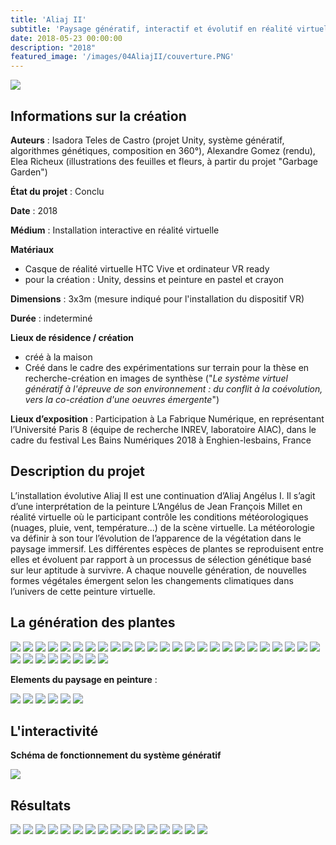 ```yaml
---
title: 'Aliaj II'
subtitle: 'Paysage génératif, interactif et évolutif en réalité virtuelle'
date: 2018-05-23 00:00:00
description: "2018"
featured_image: '/images/04AliajII/couverture.PNG'
---
```


![](/images/04AliajII/couverture.PNG)


## Informations sur la création

**Auteurs** : Isadora Teles de Castro (projet Unity, système génératif, algorithmes génétiques, composition en 360°), Alexandre Gomez (rendu), Elea Richeux (illustrations des feuilles et fleurs, à partir du projet "Garbage Garden")

**État du projet** : Conclu	

**Date** : 	2018

**Médium** : Installation interactive en réalité virtuelle

**Matériaux** 
* Casque de réalité virtuelle HTC Vive et ordinateur VR ready
* pour la création : Unity, dessins et peinture en pastel et crayon

**Dimensions** : 3x3m (mesure indiqué pour l'installation du dispositif VR)
	
**Durée** : indeterminé

**Lieux de résidence  / création**

* créé à la maison
* Créé dans le cadre des expérimentations sur terrain pour la thèse en recherche-création en images de synthèse ("*Le système virtuel génératif à l'épreuve de son environnement : du conflit à la coévolution, vers la co-création d'une oeuvres émergente*")

**Lieux d’exposition** : Participation à La Fabrique Numérique, en représentant l’Université Paris 8 (équipe de recherche INREV, laboratoire AIAC), dans le cadre du festival Les Bains Numériques 2018 à Enghien-lesbains, France

## Description du projet 

L’installation évolutive Aliaj  II est une continuation d’Aliaj Angélus I. Il s’agit d’une interprétation de la peinture L’Angélus de Jean François Millet en réalité virtuelle où le participant contrôle les conditions météorologiques (nuages, pluie, vent, température...) de la scène virtuelle. La météorologie va définir à son tour l’évolution de l’apparence de la végétation dans le paysage immersif. Les différentes espèces de plantes se reproduisent entre elles et évoluent par rapport à un processus de sélection génétique basé sur leur aptitude à survivre. A chaque nouvelle génération, de nouvelles formes végétales émergent selon les changements climatiques dans l’univers de cette peinture virtuelle. 

## La génération des plantes

<div class="gallery" data-columns="6">
	<img src="/images/04AliajII/galerie01/00.gif">
	<img src="/images/04AliajII/galerie01/01.JPG">
	<img src="/images/04AliajII/galerie01/02.JPG">
	<img src="/images/04AliajII/galerie01/03.JPG">
	<img src="/images/04AliajII/galerie01/04.JPG">
	<img src="/images/04AliajII/galerie01/06.JPG">
	<img src="/images/04AliajII/galerie01/07.JPG">
	<img src="/images/04AliajII/galerie01/08.JPG">
	<img src="/images/04AliajII/galerie01/09.JPG">
	<img src="/images/04AliajII/galerie01/10.JPG">
	<img src="/images/04AliajII/galerie01/11.JPG">
	<img src="/images/04AliajII/galerie01/12.JPG">
	<img src="/images/04AliajII/galerie01/13.JPG">
	<img src="/images/04AliajII/galerie01/14.JPG">
	<img src="/images/04AliajII/galerie01/15.JPG">
	<img src="/images/04AliajII/galerie01/16.JPG">
	<img src="/images/04AliajII/galerie01/17.JPG">
	<img src="/images/04AliajII/galerie01/18.JPG">
	<img src="/images/04AliajII/galerie01/19.JPG">
	<img src="/images/04AliajII/galerie01/20.JPG">
	<img src="/images/04AliajII/galerie01/21.JPG">
	<img src="/images/04AliajII/galerie01/22.JPG">
	<img src="/images/04AliajII/galerie01/23.JPG">
	<img src="/images/04AliajII/galerie01/24.JPG">
	<img src="/images/04AliajII/galerie01/25.JPG">
	<img src="/images/04AliajII/galerie01/26.JPG">
	<img src="/images/04AliajII/galerie01/27.JPG">
	<img src="/images/04AliajII/galerie01/28.JPG">
	<img src="/images/04AliajII/galerie01/29.JPG">
	<img src="/images/04AliajII/galerie01/30.JPG">
	<img src="/images/04AliajII/galerie01/31.JPG">
	<img src="/images/04AliajII/galerie01/32.JPG">
	<img src="/images/04AliajII/galerie01/33.JPG">
</div>

**Elements du paysage en peinture** :

<div class="gallery" data-columns="3">
	<img src="/images/04AliajII/galerie02/BG01.png">
	<img src="/images/04AliajII/galerie02/BG02.png">
	<img src="/images/04AliajII/galerie02/BG03.png">
	<img src="/images/04AliajII/galerie02/BG04.png">
	<img src="/images/04AliajII/galerie02/BG05.png">
	<img src="/images/04AliajII/galerie02/BG06.png">
</div>

## L'interactivité

**Schéma de fonctionnement du système génératif**

![](/images/04AliajII/aliajII.png)

## Résultats

<div class="gallery" data-columns="4">
	<img src="/images/04AliajII/galerie03/01.png">
	<img src="/images/04AliajII/galerie03/02.png">
	<img src="/images/04AliajII/galerie03/03.png">
	<img src="/images/04AliajII/galerie03/04.png">
	<img src="/images/04AliajII/galerie03/05.png">
	<img src="/images/04AliajII/galerie03/06.png">
	<img src="/images/04AliajII/galerie03/07.png">
	<img src="/images/04AliajII/galerie03/08.jpg">
	<img src="/images/04AliajII/galerie03/12.jpg">
	<img src="/images/04AliajII/galerie03/13.jpg">
	<img src="/images/04AliajII/galerie03/14.jpg">
	<img src="/images/04AliajII/galerie03/15.jpg">
	<img src="/images/04AliajII/galerie03/16.jpg">
	<img src="/images/04AliajII/galerie03/17.jpg">
	<img src="/images/04AliajII/galerie03/18.jpg">
	<img src="/images/04AliajII/galerie03/19.jpg">
</div>
